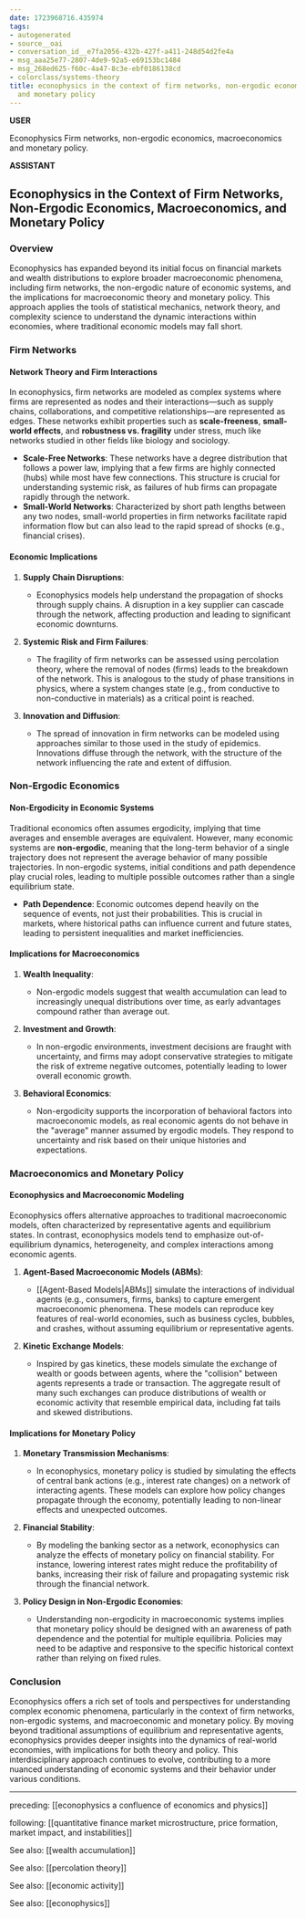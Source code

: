 ```yaml
---
date: 1723968716.435974
tags:
- autogenerated
- source__oai
- conversation_id__e7fa2056-432b-427f-a411-248d54d2fe4a
- msg_aaa25e77-2807-4de9-92a5-e69153bc1484
- msg_268ed625-f60c-4a47-8c3e-ebf0186138cd
- colorclass/systems-theory
title: econophysics in the context of firm networks, non-ergodic economics, macroeconomics,
  and monetary policy
---
```


**USER**

Econophysics
Firm networks, non-ergodic economics, macroeconomics and monetary policy.


**ASSISTANT**

## Econophysics in the Context of Firm Networks, Non-Ergodic Economics, Macroeconomics, and Monetary Policy

### Overview

Econophysics has expanded beyond its initial focus on financial markets and wealth distributions to explore broader macroeconomic phenomena, including firm networks, the non-ergodic nature of economic systems, and the implications for macroeconomic theory and monetary policy. This approach applies the tools of statistical mechanics, network theory, and complexity science to understand the dynamic interactions within economies, where traditional economic models may fall short.

### Firm Networks

#### Network Theory and Firm Interactions

In econophysics, firm networks are modeled as complex systems where firms are represented as nodes and their interactions—such as supply chains, collaborations, and competitive relationships—are represented as edges. These networks exhibit properties such as **scale-freeness**, **small-world effects**, and **robustness vs. fragility** under stress, much like networks studied in other fields like biology and sociology.

- **Scale-Free Networks**: These networks have a degree distribution that follows a power law, implying that a few firms are highly connected (hubs) while most have few connections. This structure is crucial for understanding systemic risk, as failures of hub firms can propagate rapidly through the network.
- **Small-World Networks**: Characterized by short path lengths between any two nodes, small-world properties in firm networks facilitate rapid information flow but can also lead to the rapid spread of shocks (e.g., financial crises).

#### Economic Implications

1. **Supply Chain Disruptions**:
   - Econophysics models help understand the propagation of shocks through supply chains. A disruption in a key supplier can cascade through the network, affecting production and leading to significant economic downturns.

2. **Systemic Risk and Firm Failures**:
   - The fragility of firm networks can be assessed using percolation theory, where the removal of nodes (firms) leads to the breakdown of the network. This is analogous to the study of phase transitions in physics, where a system changes state (e.g., from conductive to non-conductive in materials) as a critical point is reached.

3. **Innovation and Diffusion**:
   - The spread of innovation in firm networks can be modeled using approaches similar to those used in the study of epidemics. Innovations diffuse through the network, with the structure of the network influencing the rate and extent of diffusion.

### Non-Ergodic Economics

#### Non-Ergodicity in Economic Systems

Traditional economics often assumes ergodicity, implying that time averages and ensemble averages are equivalent. However, many economic systems are **non-ergodic**, meaning that the long-term behavior of a single trajectory does not represent the average behavior of many possible trajectories. In non-ergodic systems, initial conditions and path dependence play crucial roles, leading to multiple possible outcomes rather than a single equilibrium state.

- **Path Dependence**: Economic outcomes depend heavily on the sequence of events, not just their probabilities. This is crucial in markets, where historical paths can influence current and future states, leading to persistent inequalities and market inefficiencies.

#### Implications for Macroeconomics

1. **Wealth Inequality**:
   - Non-ergodic models suggest that wealth accumulation can lead to increasingly unequal distributions over time, as early advantages compound rather than average out.

2. **Investment and Growth**:
   - In non-ergodic environments, investment decisions are fraught with uncertainty, and firms may adopt conservative strategies to mitigate the risk of extreme negative outcomes, potentially leading to lower overall economic growth.

3. **Behavioral Economics**:
   - Non-ergodicity supports the incorporation of behavioral factors into macroeconomic models, as real economic agents do not behave in the "average" manner assumed by ergodic models. They respond to uncertainty and risk based on their unique histories and expectations.

### Macroeconomics and Monetary Policy

#### Econophysics and Macroeconomic Modeling

Econophysics offers alternative approaches to traditional macroeconomic models, often characterized by representative agents and equilibrium states. In contrast, econophysics models tend to emphasize out-of-equilibrium dynamics, heterogeneity, and complex interactions among economic agents.

1. **Agent-Based Macroeconomic Models (ABMs)**:
   - [[Agent-Based Models|ABMs]] simulate the interactions of individual agents (e.g., consumers, firms, banks) to capture emergent macroeconomic phenomena. These models can reproduce key features of real-world economies, such as business cycles, bubbles, and crashes, without assuming equilibrium or representative agents.

2. **Kinetic Exchange Models**:
   - Inspired by gas kinetics, these models simulate the exchange of wealth or goods between agents, where the "collision" between agents represents a trade or transaction. The aggregate result of many such exchanges can produce distributions of wealth or economic activity that resemble empirical data, including fat tails and skewed distributions.

#### Implications for Monetary Policy

1. **Monetary Transmission Mechanisms**:
   - In econophysics, monetary policy is studied by simulating the effects of central bank actions (e.g., interest rate changes) on a network of interacting agents. These models can explore how policy changes propagate through the economy, potentially leading to non-linear effects and unexpected outcomes.

2. **Financial Stability**:
   - By modeling the banking sector as a network, econophysics can analyze the effects of monetary policy on financial stability. For instance, lowering interest rates might reduce the profitability of banks, increasing their risk of failure and propagating systemic risk through the financial network.

3. **Policy Design in Non-Ergodic Economies**:
   - Understanding non-ergodicity in macroeconomic systems implies that monetary policy should be designed with an awareness of path dependence and the potential for multiple equilibria. Policies may need to be adaptive and responsive to the specific historical context rather than relying on fixed rules.

### Conclusion

Econophysics offers a rich set of tools and perspectives for understanding complex economic phenomena, particularly in the context of firm networks, non-ergodic systems, and macroeconomic and monetary policy. By moving beyond traditional assumptions of equilibrium and representative agents, econophysics provides deeper insights into the dynamics of real-world economies, with implications for both theory and policy. This interdisciplinary approach continues to evolve, contributing to a more nuanced understanding of economic systems and their behavior under various conditions.


---

preceding: [[econophysics a confluence of economics and physics]]  


following: [[quantitative finance market microstructure, price formation, market impact, and instabilities]]

See also: [[wealth accumulation]]


See also: [[percolation theory]]


See also: [[economic activity]]


See also: [[econophysics]]